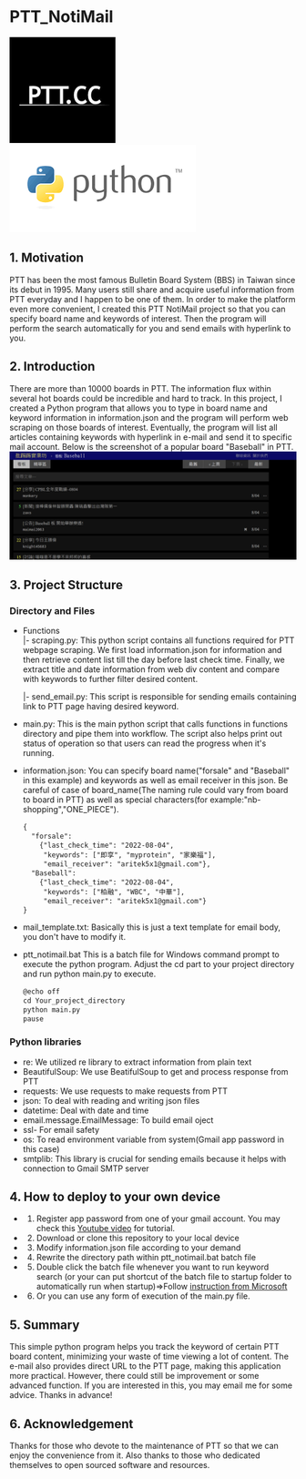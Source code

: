# PTT_NotiMail
<img src="images/PTT.png"><img src="images/Python.png"/>
## 1. Motivation
PTT has been the most famous Bulletin Board System (BBS) in Taiwan since its debut in 1995. Many users still share and acquire useful information from PTT everyday and I happen to be one of them. In order to make the platform even more convenient, I created this PTT NotiMail project so that you can specify board name and keywords of interest. Then the program will perform the search automatically for you and send emails with hyperlink to you.

## 2. Introduction
There are more than 10000 boards in PTT. The information flux within several hot boards could be incredible and hard to track. In this project, I created a Python program that allows you to type in board name and keyword information in information.json and the program will perform web scraping on those boards of interest. Eventually, the program will list all articles containing keywords with hyperlink in e-mail and send it to specific mail account. Below is the screenshot of a popular board "Baseball" in PTT.
<img src="images/PTT1.PNG">

## 3. Project Structure
### Directory and Files
- Functions <br>
    |- scraping.py: This python script contains all functions required for PTT webpage scraping. We first load information.json for information and then retrieve                           content list till the day before last check time. Finally, we extract title and date information from web div content and compare with keywords to                     further filter desired content.
    
    |- send_email.py: This script is responsible for sending emails containing link to PTT page having desired keyword.
- main.py: This is the main python script that calls functions in functions directory and pipe them into workflow. The script also helps print out status of operation  so that users can read the progress when it's running.
- information.json: You can specify board name("forsale" and "Baseball" in this example) and keywords as well as email receiver in this json. Be careful of case of board_name(The naming rule could vary from board to board in PTT) as well as special characters(for example:"nb-shopping","ONE_PIECE").
  ~~~
  {
    "forsale": 
      {"last_check_time": "2022-08-04", 
       "keywords": ["即享", "myprotein", "家樂福"], 
       "email_receiver": "aritek5x1@gmail.com"}, 
    "Baseball": 
      {"last_check_time": "2022-08-04", 
       "keywords": ["柏融", "WBC", "中華"], 
       "email_receiver": "aritek5x1@gmail.com"}
  }
  ~~~
- mail_template.txt: Basically this is just a text template for email body, you don't have to modify it.
- ptt_notimail.bat
  This is a batch file for Windows command prompt to execute the python program. Adjust the cd part to your project directory and run python main.py to execute.
  ~~~
  @echo off
  cd Your_project_directory
  python main.py
  pause
  ~~~
### Python libraries
- re: We utilized re library to extract information from plain text
- BeautifulSoup: We use BeatifulSoup to get and process response from PTT
- requests: We use requests to make requests from PTT
- json: To deal with reading and writing json files
- datetime: Deal with date and time 
- email.message.EmailMessage: To build email oject
- ssl- For email safety 
- os: To read environment variable from system(Gmail app password in this case)
- smtplib: This library is crucial for sending emails because it helps with connection to Gmail SMTP server

## 4. How to deploy to your own device
- 1. Register app password from one of your gmail account. You may check this <a href="https://www.youtube.com/watch?v=g_j6ILT-X0k">Youtube video</a> for tutorial.
- 2. Download or clone this repository to your local device
- 3. Modify information.json file according to your demand
- 4. Rewrite the directory path within ptt_notimail.bat batch file
- 5. Double click the batch file whenever you want to run keyword search (or your can put shortcut of the batch file to startup folder to automatically run when startup)=>Follow <a href="https://www.youtube.com/watch?v=g_j6ILT-X0k">instruction from Microsoft</a> 
- 6. Or you can use any form of execution of the main.py file.

## 5. Summary
This simple python program helps you track the keyword of certain PTT board content, minimizing your waste of time viewing a lot of content. The e-mail also provides direct URL to the PTT page, making this application more practical. However, there could still be improvement or some advanced function. If you are interested in this, you may email me for some advice. Thanks in advance!

## 6. Acknowledgement
Thanks for those who devote to the maintenance of PTT so that we can enjoy the convenience from it. Also thanks to those who dedicated themselves to open sourced software and resources.
